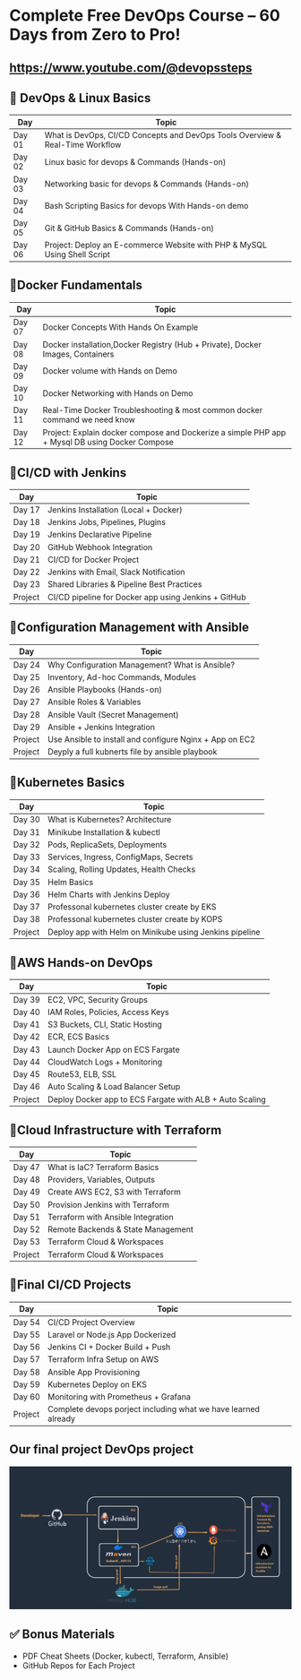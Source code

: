 # Complete Free DevOps Course – 60 Days from Zero to Pro!
## https://www.youtube.com/@devopssteps
## 🔹 DevOps & Linux Basics
| Day        | Topic                                                                             |
| ---------- | --------------------------------------------------------------------------------- |
| Day 01     | What is DevOps, CI/CD Concepts and DevOps Tools Overview & Real-Time Workflow                                                    |
| Day 02     | Linux basic for devops & Commands (Hands-on)                     |
| Day 03     | Networking basic for devops & Commands (Hands-on)                                                      |
| Day 04     | Bash Scripting Basics for devops With Hands-on demo                                                          |
| Day 05     | Git & GitHub Basics & Commands (Hands-on)                       |
| Day 06     | Project: Deploy an E-commerce Website with PHP & MySQL Using Shell Script            |

## 🔹Docker Fundamentals
| Day        | Topic                                                                             |
| ---------  | ------------------------------------------------------------------------------------------------------- |
| Day 07     | Docker Concepts With Hands On Example                                       |
| Day 08     | Docker installation,Docker Registry (Hub + Private), Docker Images, Containers        |
| Day 09     | Docker volume with Hands on Demo       |
| Day 10     | Docker Networking with Hands on Demo                                             |
| Day 11     | Real-Time Docker Troubleshooting & most common docker command we need know      |
| Day 12     | Project: Explain docker compose and Dockerize a simple PHP app + Mysql DB using Docker Compose          |



## 🔹CI/CD with Jenkins
| Day        | Topic                                                                             |
| ---------- | --------------------------------------------------------------------------------- |
| Day 17     | Jenkins Installation (Local + Docker)                                               |
| Day 18     | Jenkins Jobs, Pipelines, Plugins      |
| Day 19     | Jenkins Declarative Pipeline                   |
| Day 20     | GitHub Webhook Integration           |
| Day 21     | CI/CD for Docker Project                                          |
| Day 22     | Jenkins with Email, Slack Notification                                                |
| Day 23     | Shared Libraries & Pipeline Best Practices       |
| Project    | CI/CD pipeline for Docker app using Jenkins + GitHub                     |


## 🔹Configuration Management with Ansible
| Day        | Topic                                                                             |
| ---------- | --------------------------------------------------------------------------------- |
| Day 24     | Why Configuration Management? What is Ansible?                                               |
| Day 25     | Inventory, Ad-hoc Commands, Modules    |
| Day 26     | Ansible Playbooks (Hands-on)                |
| Day 27     | Ansible Roles & Variables         |
| Day 28     | Ansible Vault (Secret Management)                                      |
| Day 29     | Ansible + Jenkins Integration                                             |
| Project    | Use Ansible to install and configure Nginx + App on EC2      |
| Project    | Deyply a full kubnerts file by ansible playbook                    |


## 🔹Kubernetes Basics
| Day        | Topic                                                                             |
| ---------- | --------------------------------------------------------------------------------- |
| Day 30     | What is Kubernetes? Architecture                                             |
| Day 31     | Minikube Installation & kubectl      |
| Day 32     | Pods, ReplicaSets, Deployments                  |
| Day 33     | Services, Ingress, ConfigMaps, Secrets          |
| Day 34     | Scaling, Rolling Updates, Health Checks                                          |
| Day 35     | Helm Basics                                                |
| Day 36     | Helm Charts with Jenkins Deploy      |
| Day 37     | Professonal kubernetes cluster create by EKS                                                  |
| Day 38     | Professonal kubernetes cluster create by KOPS     |
| Project    | Deploy app with Helm on Minikube using Jenkins pipeline                  |


## 🔹AWS Hands-on DevOps
| Day        | Topic                                                                             |
| ---------- | --------------------------------------------------------------------------------- |
| Day 39     | EC2, VPC, Security Groups                                             |
| Day 40     | IAM Roles, Policies, Access Keys     |
| Day 41     | S3 Buckets, CLI, Static Hosting                 |
| Day 42     | ECR, ECS Basics         |
| Day 43     | Launch Docker App on ECS Fargate                                         |
| Day 44     | CloudWatch Logs + Monitoring                                           |
| Day 45     | Route53, ELB, SSL      |
| Day 46     | Auto Scaling & Load Balancer Setup                                           |
| Project    | Deploy Docker app to ECS Fargate with ALB + Auto Scaling                 |


## 🔹Cloud Infrastructure with Terraform
| Day        | Topic                                                                             |
| ---------- | --------------------------------------------------------------------------------- |
| Day 47     | What is IaC? Terraform Basics                              |
| Day 48     | Providers, Variables, Outputs     |
| Day 49     | Create AWS EC2, S3 with Terraform                 |
| Day 50     | Provision Jenkins with Terraform     |
| Day 51     | Terraform with Ansible Integration                                        |
| Day 52     | Remote Backends & State Management                                       |
| Day 53     | Terraform Cloud & Workspaces
| Project    | Terraform Cloud & Workspaces                |


## 🔹Final CI/CD Projects
| Day        | Topic                                                                             |
| ---------- | --------------------------------------------------------------------------------- |
| Day 54     | CI/CD Project Overview                           |
| Day 55     | Laravel or Node.js App Dockerized     |
| Day 56     | Jenkins CI + Docker Build + Push                 |
| Day 57     | Terraform Infra Setup on AWS   |
| Day 58     | Ansible App Provisioning                                        |
| Day 59     | Kubernetes Deploy on EKS                                   |
| Day 60     | Monitoring with Prometheus + Grafana
| Project    | Complete devops porject including what we have learned already         |


## Our final project DevOps project
![Final-devops-project](https://github.com/devopssteps/complete-60-days-devops-course/blob/main/cicd-jenkins-maven-docker-kubernetes.png) 
## ✅ Bonus Materials
 - PDF Cheat Sheets (Docker, kubectl, Terraform, Ansible)
 - GitHub Repos for Each Project
 











